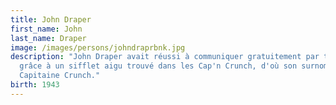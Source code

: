 ```yaml
---
title: John Draper
first_name: John
last_name: Draper
image: /images/persons/johndraprbnk.jpg
description: "John Draper avait réussi à communiquer gratuitement par téléphone
  grâce à un sifflet aigu trouvé dans les Cap'n Crunch, d'où son surnom :
  Capitaine Crunch."
birth: 1943
---
```


